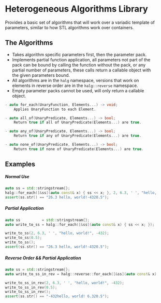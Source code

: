 # Heterogeneous Algorithms Library

Provides a basic set of algorithms that will work over a variadic template of
parameters, similar to how STL algorithms work over containers.

## The Algorithms

- Takes algorithm specific parameters first, then the parameter pack.
- Implements partial function application, all parameters not part of the pack
  can be bound by calling the function without the pack, or any partial number
  of parameters, these calls return a callable object with the given parameters
  bound.
- All algorithms are in the `halg` namespace, versions that work on elements in
  reverse order are in the `halg::reverse` namespace.
- Empty parameter packs cannot be used, will only return a callable object.

```cpp
- auto for_each(UnaryFunction, Elements...) -> void;
    Applies UnaryFunction to each Element.

- auto all_of(UnaryPredicate, Elements...) -> bool;
    Return true if all of UnaryPredicate(Elements...) are true.

- auto any_of(UnaryPredicate, Elements...) -> bool;
    Return true if any of UnaryPredicate(Elements...) are true.

- auto none_of(UnaryPredicate, Elements...) -> bool;
    Return true if none of UnaryPredicate(Elements...) are true.
```

## Examples
##### Normal Use
```cpp
auto ss = std::stringstream{};
halg::for_each([&ss](auto const& x) { ss << x; }, 2, 6.3, ' ', "hello, world!", -432, 0.5);
assert(ss.str() == "26.3 hello, world!-4320.5");
```

##### Partial Application
```cpp
auto ss          = std::stringstream{};
auto write_to_ss = halg::for_each([&ss](auto const& x) { ss << x; });

write_to_ss(2, 6.3, ' ', "hello, world!", -432);
write_to_ss(0.5);
write_to_ss();
assert(ss.str() == "26.3 hello, world!-4320.5");
```

##### Reverse Order && Partial Application
```cpp
auto ss = std::stringstream{};
auto write_to_ss_in_rev = halg::reverse::for_each([&ss](auto const& x) { ss << x; });

write_to_ss_in_rev(2, 6.3, ' ', "hello, world!", -432);
write_to_ss_in_rev(0.5);
write_to_ss_in_rev();
assert(ss.str() == "-432hello, world! 6.320.5");
```
